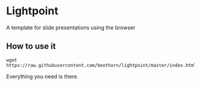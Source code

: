 # Lightpoint

A template for slide presentations using the browser

## How to use it

```
wget https://raw.githubusercontent.com/beothorn/lightpoint/master/index.html
```
Everything you need is there.

